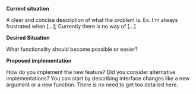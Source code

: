 **Current situation**

A clear and concise description of what the problem is. Ex. I'm always frustrated when [...]; Currently there is no way of [...]

**Desired Situation**

What functionality should become possible or easier?

**Proposed implementation**

How do you implement the new feature? Did you consider alternative implementations?
You can start by describing interface changes like a new argument or a new function. There is no need to get too detailed here.
